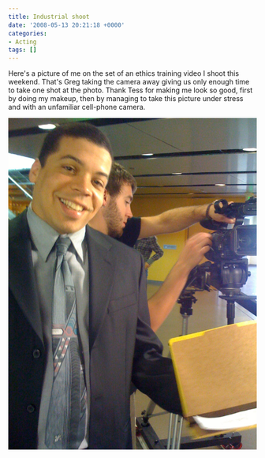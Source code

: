 ```yaml
---
title: Industrial shoot
date: '2008-05-13 20:21:18 +0000'
categories:
- Acting
tags: []
---
```

Here's a picture of me on the set of an
ethics training video I shoot this weekend. That's Greg taking the camera away
giving us only enough time to take one shot at the photo. Thank Tess for making
me look so good, first by doing my makeup, then by managing to take this picture
under stress and with an unfamiliar cell-phone camera.

![LRN shoot](images/lrn-set.jpg)
